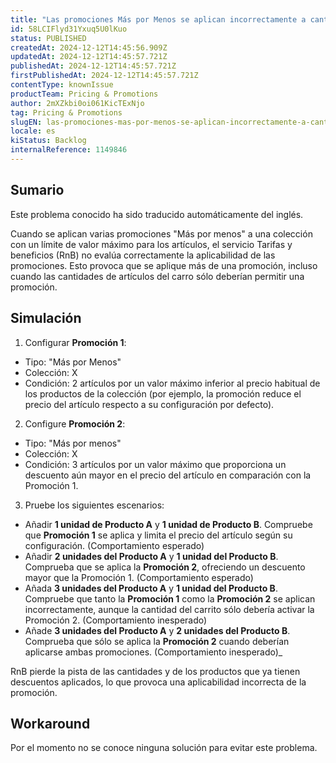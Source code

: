 ```yaml
---
title: "Las promociones Más por Menos se aplican incorrectamente a cantidades solapadas"
id: 58LCIFlyd31Yxuq5U0lKuo
status: PUBLISHED
createdAt: 2024-12-12T14:45:56.909Z
updatedAt: 2024-12-12T14:45:57.721Z
publishedAt: 2024-12-12T14:45:57.721Z
firstPublishedAt: 2024-12-12T14:45:57.721Z
contentType: knownIssue
productTeam: Pricing & Promotions
author: 2mXZkbi0oi061KicTExNjo
tag: Pricing & Promotions
slugEN: las-promociones-mas-por-menos-se-aplican-incorrectamente-a-cantidades-solapadas
locale: es
kiStatus: Backlog
internalReference: 1149846
---
```


## Sumario

<div class="alert alert-info">
  <p>Este problema conocido ha sido traducido automáticamente del inglés.</p>
</div>


Cuando se aplican varias promociones "Más por menos" a una colección con un límite de valor máximo para los artículos, el servicio Tarifas y beneficios (RnB) no evalúa correctamente la aplicabilidad de las promociones. Esto provoca que se aplique más de una promoción, incluso cuando las cantidades de artículos del carro sólo deberían permitir una promoción.



## Simulación



1. Configurar **Promoción 1**:
  - Tipo: "Más por Menos"
  - Colección: X
  - Condición: 2 artículos por un valor máximo inferior al precio habitual de los productos de la colección (por ejemplo, la promoción reduce el precio del artículo respecto a su configuración por defecto).
2. Configure **Promoción 2**:
  - Tipo: "Más por menos"
  - Colección: X
  - Condición: 3 artículos por un valor máximo que proporciona un descuento aún mayor en el precio del artículo en comparación con la Promoción 1.
3. Pruebe los siguientes escenarios:
  - Añadir **1 unidad de Producto A** y **1 unidad de Producto B**. Compruebe que **Promoción 1** se aplica y limita el precio del artículo según su configuración. (Comportamiento esperado)
  - Añadir **2 unidades del Producto A** y **1 unidad del Producto B**. Comprueba que se aplica la **Promoción 2**, ofreciendo un descuento mayor que la Promoción 1. (Comportamiento esperado)
  - Añada **3 unidades del Producto A** y **1 unidad del Producto B**. Compruebe que tanto la **Promoción 1** como la **Promoción 2** se aplican incorrectamente, aunque la cantidad del carrito sólo debería activar la Promoción 2. (Comportamiento inesperado)
  - Añade **3 unidades del Producto A** y **2 unidades del Producto B**. Comprueba que sólo se aplica la **Promoción 2** cuando deberían aplicarse ambas promociones. (Comportamiento inesperado)_

RnB pierde la pista de las cantidades y de los productos que ya tienen descuentos aplicados, lo que provoca una aplicabilidad incorrecta de la promoción.



## Workaround


Por el momento no se conoce ninguna solución para evitar este problema.






